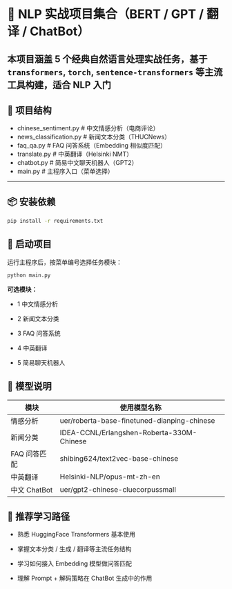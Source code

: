 # 💬 NLP 实战项目集合（BERT / GPT / 翻译 / ChatBot）

本项目涵盖 5 个经典自然语言处理实战任务，基于 `transformers`, `torch`, `sentence-transformers` 等主流工具构建，适合 NLP 入门
---

## 📂 项目结构
- chinese_sentiment.py # 中文情感分析（电商评论）
- news_classification.py # 新闻文本分类（THUCNews）
- faq_qa.py # FAQ 问答系统（Embedding 相似度匹配）
- translate.py # 中英翻译（Helsinki NMT）
- chatbot.py # 简易中文聊天机器人（GPT2）
- main.py # 主程序入口（菜单选择）

---

## 📦 安装依赖

```bash
pip install -r requirements.txt
```

## 🚀 启动项目
运行主程序后，按菜单编号选择任务模块：

```bash
python main.py
```

**可选模块：**

- 1 中文情感分析

- 2 新闻文本分类

- 3 FAQ 问答系统

- 4 中英翻译

- 5 简易聊天机器人

## 📌 模型说明
| 模块         | 使用模型名称                                      |
| ---------- | ------------------------------------------- |
| 情感分析       | uer/roberta-base-finetuned-dianping-chinese |
| 新闻分类       | IDEA-CCNL/Erlangshen-Roberta-330M-Chinese   |
| FAQ 问答匹配   | shibing624/text2vec-base-chinese            |
| 中英翻译       | Helsinki-NLP/opus-mt-zh-en                  |
| 中文 ChatBot | uer/gpt2-chinese-cluecorpussmall            |

## 🧠 推荐学习路径
- 熟悉 HuggingFace Transformers 基本使用

- 掌握文本分类 / 生成 / 翻译等主流任务结构

- 学习如何接入 Embedding 模型做问答匹配

- 理解 Prompt + 解码策略在 ChatBot 生成中的作用
